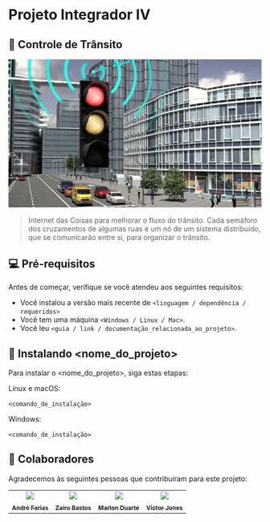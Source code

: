 # Projeto Integrador IV
## 🚦 Controle de Trânsito
<img src="semaforo-inteligente.jpg">


> Internet das Coisas para melhorar o fluxo do trânsito. Cada semáforo dos cruzamentos de algumas
ruas é um nó de um sistema distribuído, que se comunicarão entre si, para organizar o trânsito.


## 💻 Pré-requisitos

Antes de começar, verifique se você atendeu aos seguintes requisitos:

* Você instalou a versão mais recente de `<linguagem / dependência / requeridos>`
* Você tem uma máquina `<Windows / Linux / Mac>`.
* Você leu `<guia / link / documentação_relacionada_ao_projeto>`.


## 🚀 Instalando <nome_do_projeto>

Para instalar o <nome_do_projeto>, siga estas etapas:

Linux e macOS:
```
<comando_de_instalação>
```

Windows:
```
<comando_de_instalação>
```
## 🤝 Colaboradores

Agradecemos às seguintes pessoas que contribuíram para este projeto:

<table>
  <tr>
    <td align="center">
      <a href="#">
        <img src="https://avatars.githubusercontent.com/u/52020832?v=4" width="100px;"/><br>
        <sub>
          <b>André Farias</b>
        </sub>
      </a>
    </td>
    <td align="center">
      <a href="#">
        <img src="https://avatars.githubusercontent.com/u/49825773?v=4" width="100px;"/><br>
        <sub>
          <b>Zairo Bastos</b>
        </sub>
      </a>
    </td>
    <td align="center">
      <a href="#">
        <img src="https://avatars.githubusercontent.com/u/60488949?v=4" width="100px;"/><br>
        <sub>
          <b>Marlon Duarte</b>
        </sub>
      </a>
    </td>
    <td align="center">
      <a href="#">
        <img src="https://avatars.githubusercontent.com/u/85620625?v=4" width="100px;"/><br>
        <sub>
          <b>Victor Jones</b>
        </sub>
      </a>
    </td>
  </tr>
</table>
